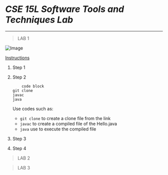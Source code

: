 # ___CSE 15L Software Tools and Techniques Lab___
---
> LAB 1

![Image](https://code.visualstudio.com/assets/apple-touch-icon.png)

[Instructions](https://ucsd-cse15l-s24.github.io/week1/index.html)

  1. Step 1
  2. Step 2

     ```
         code block
     git clone
     javac
     java
     ```
     
     Use codes such as:
     * `git clone` to create a clone file from the link
     * `javac` to create a compiled file of the Hello.java
     * `java` use to execute the compiled file
  3. Step 3
  4. Step 4

> LAB 2

> LAB 3

